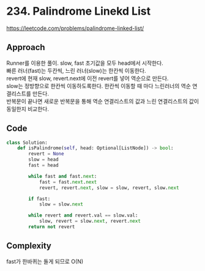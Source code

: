 # 234. Palindrome Linekd List

https://leetcode.com/problems/palindrome-linked-list/

## Approach

Runner를 이용한 풀이.
slow, fast 초기값을 모두 head에서 시작한다.<br>
빠른 러너(fast)는 두칸씩, 느린 러너(slow)는 한칸씩 이동한다. <br>
revert에 현재 slow, revert.next에 이전 revert를 넣어 역순으로 만든다.<br>
slow는 정방향으로 한칸씩 이동하도록한다. 한칸씩 이동할 때 마다 느린러너의 역순 연결리스트를 만든다. <br>
반복문이 끝나면 새로운 반복문을 통해 역순 연결리스트의 값과 느린 연결리스트의 값이 동일한지 비교한다.

## Code

```python
class Solution:
    def isPalindrome(self, head: Optional[ListNode]) -> bool:
        revert = None
        slow = head
        fast = head

        while fast and fast.next:
            fast = fast.next.next
            revert, revert.next, slow = slow, revert, slow.next

        if fast:
            slow = slow.next

        while revert and revert.val == slow.val:
            slow, revert = slow.next, revert.next
        return not revert
```

## Complexity

fast가 한바퀴는 돌게 되므로 O(N)
